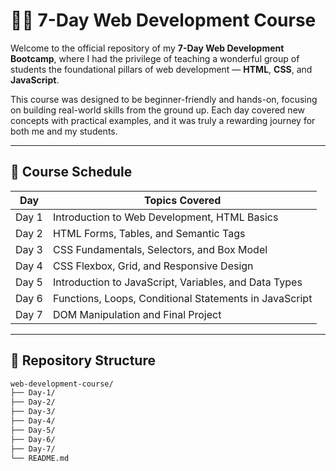 # 🧑‍💻 7-Day Web Development Course

Welcome to the official repository of my **7-Day Web Development Bootcamp**, where I had the privilege of teaching a wonderful group of students the foundational pillars of web development — **HTML**, **CSS**, and **JavaScript**.

This course was designed to be beginner-friendly and hands-on, focusing on building real-world skills from the ground up. Each day covered new concepts with practical examples, and it was truly a rewarding journey for both me and my students.

---

## 📅 Course Schedule

| Day | Topics Covered |
|-----|----------------|
| Day 1 | Introduction to Web Development, HTML Basics |
| Day 2 | HTML Forms, Tables, and Semantic Tags |
| Day 3 | CSS Fundamentals, Selectors, and Box Model |
| Day 4 | CSS Flexbox, Grid, and Responsive Design |
| Day 5 | Introduction to JavaScript, Variables, and Data Types |
| Day 6 | Functions, Loops, Conditional Statements in JavaScript |
| Day 7 | DOM Manipulation and Final Project |

---

## 📂 Repository Structure

```bash
web-development-course/
├── Day-1/
├── Day-2/
├── Day-3/
├── Day-4/
├── Day-5/
├── Day-6/
├── Day-7/
└── README.md
